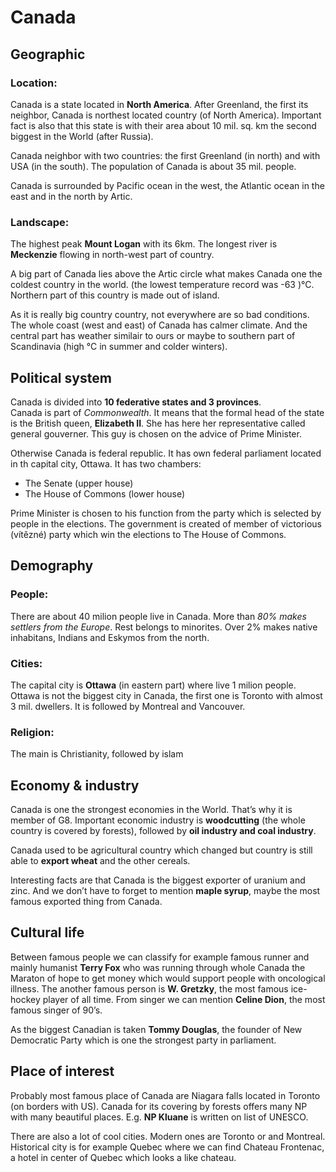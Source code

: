 # Canada
##	Geographic

### Location:
Canada is a state located in **North America**. After Greenland, the first its neighbor, Canada is northest located country (of North America). 
Important fact is also that this state is with their area about 10 mil. sq. km the second biggest in the World (after Russia). 

Canada neighbor with two countries: the first Greenland (in north) and with USA (in the south). The population of Canada is about 35 mil. people.

Canada is surrounded by Pacific ocean in the west, the Atlantic ocean in the east and in the north by Artic.

### Landscape: 

The highest peak **Mount Logan** with its 6km. The longest river is **Meckenzie** flowing in north-west part of country.


A big part of Canada lies above the Artic circle what makes Canada one the coldest country in the world. (the lowest temperature record was -63 )°C. 
Northern part of this country is made out of island. 

As it is really big country country, not everywhere are so bad conditions. The whole coast (west and east) of Canada has calmer climate. And the central part has weather similair to ours or maybe to southern part of Scandinavia (high °C in summer and colder winters).

##	Political system 
Canada is divided into **10 federative states and 3 provinces**.  
Canada is part of _Commonwealth_. It means that the formal head of the state is the British queen, **Elizabeth II**.  She has here her representative called general gouverner. This guy is chosen on the advice of Prime Minister. 

Otherwise Canada is federal republic. It has own federal parliament located in th capital city, Ottawa. It has two chambers:
-	The Senate (upper house)
-	The House of Commons (lower house)

Prime Minister is chosen to his function from the party which is selected by people in the elections. 
The government is created of member of victorious (vítězné) party which win the elections to The House of Commons. 
 
##	Demography

### People:
There are about 40 milion people live in Canada. More than _80% makes settlers from the Europe_. Rest belongs to minorites. Over 2% makes native inhabitans, Indians and Eskymos from the north.
	
### Cities:
The capital city is **Ottawa** (in eastern part) where live 1 milion people. Ottawa is not the biggest city in Canada, the first one is Toronto with almost 3 mil. dwellers. It is followed by Montreal and Vancouver.

### Religion:
The main is Christianity, followed by islam

##	Economy & industry
Canada is one the strongest economies in the World. That’s why it is member of G8. 
Important economic industry is **woodcutting** (the whole country is covered by forests), followed by **oil industry and coal industry**. 
 
Canada used to be agricultural country which changed but country is still able to **export wheat** and the other cereals. 

Interesting facts are that Canada is the biggest exporter of uranium and zinc. And we don’t have to forget to mention **maple syrup**, maybe the most famous exported thing from Canada.



## Cultural life
Between famous people we can classify for example famous runner and mainly humanist **Terry Fox** who was running through whole Canada the Maraton of hope to get money which would support people with oncological 
illness. 
The another famous person is **W. Gretzky**, the most famous ice-hockey player of all time.
From singer we can mention **Celine Dion**, the most famous singer of 90’s.

As the biggest Canadian is taken **Tommy Douglas**, the founder of New Democratic Party which is one the strongest party in parliament.

## Place of interest 
Probably most famous place of Canada are Niagara falls located in Toronto (on borders with US). 
Canada for its covering by forests offers many NP with many beautiful places. E.g. **NP Kluane** is written on list of UNESCO.

There are also a lot of cool cities. Modern ones are Toronto or and Montreal. 
Historical city is for example Quebec where we can find Chateau Frontenac, a hotel in center of Quebec which looks a like chateau.
